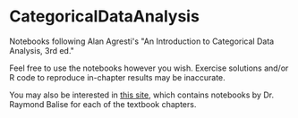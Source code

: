 # CategoricalDataAnalysis

Notebooks following Alan Agresti's "An Introduction to Categorical Data Analysis, 3rd ed." 

Feel free to use the notebooks however you wish. Exercise solutions and/or R code to reproduce in-chapter results may be inaccurate. 

You may also be interested in [this site](https://raymondbalise.github.io/Agresti_IntroToCategorical/), which contains notebooks by Dr. Raymond Balise for each of the textbook chapters. 

